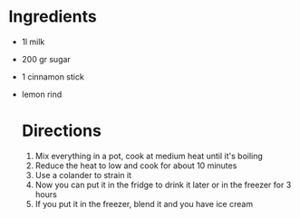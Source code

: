 # Ingredients

- 1l milk
- 200 gr sugar
- 1 cinnamon stick
- lemon rind

  # Directions

  1. Mix everything in a pot, cook at medium heat until it's boiling
  2. Reduce the heat to low and cook for about 10 minutes
  3. Use a colander to strain it
  4. Now you can put it in the fridge to drink it later or in the freezer for 3 hours
  5. If you put it in the freezer, blend it and you have ice cream
